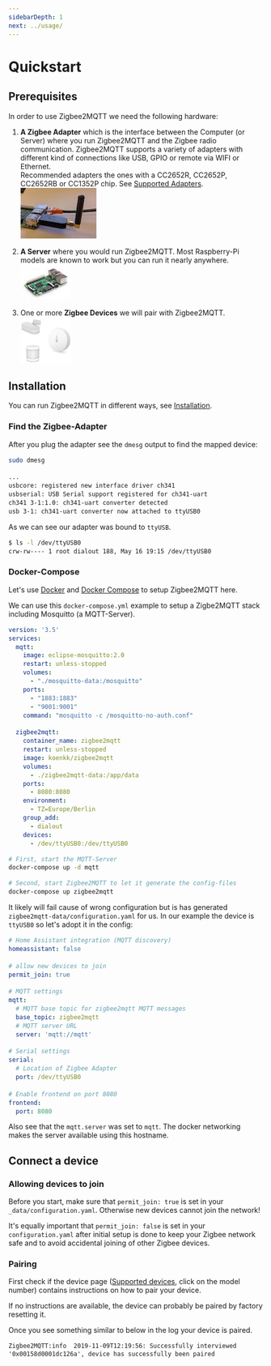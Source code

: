 ```yaml
---
sidebarDepth: 1
next: ../usage/
---
```


# Quickstart

## Prerequisites

In order to use Zigbee2MQTT we need the following hardware:

1. **A Zigbee Adapter** which is the interface between the Computer (or Server) where you run Zigbee2MQTT and the Zigbee radio
communication. Zigbee2MQTT supports a variety of adapters with different kind of connections like USB, GPIO or remote via WIFI or Ethernet.  
  Recommended adapters the ones with a CC2652R, CC2652P, CC2652RB or CC1352P chip. See [Supported Adapters](../adapters/README.md).  
  ![ZZH](../../images/zzh.jpg)


2. **A Server** where you would run Zigbee2MQTT. Most Raspberry-Pi models are known to work but you can run it nearly anywhere.  
  ![Raspberry Pi](../../images/pi.jpg)


3. One or more **Zigbee Devices** we will pair with Zigbee2MQTT.  
   ![Zigbee devices](../../images/xiaomi_sensors.jpg)


## Installation

You can run Zigbee2MQTT in different ways, see [Installation](../installation/).

### Find the Zigbee-Adapter

After you plug the adapter see the `dmesg` output to find the mapped device:

```bash
sudo dmesg

...
usbcore: registered new interface driver ch341
usbserial: USB Serial support registered for ch341-uart
ch341 3-1:1.0: ch341-uart converter detected
usb 3-1: ch341-uart converter now attached to ttyUSB0
```

As we can see our adapter was bound to `ttyUSB`.

```bash
$ ls -l /dev/ttyUSB0
crw-rw---- 1 root dialout 188, May 16 19:15 /dev/ttyUSB0
```

### Docker-Compose

Let's use [Docker](https://docs.docker.com/get-docker/) and [Docker Compose](https://docs.docker.com/compose/install/) to setup Zigbee2MQTT here.

We can use this `docker-compose.yml` example to setup a Zigbe2MQTT stack including Mosquitto (a MQTT-Server).

```yaml
version: '3.5'
services:
  mqtt:
    image: eclipse-mosquitto:2.0
    restart: unless-stopped
    volumes:
      - "./mosquitto-data:/mosquitto"
    ports:
      - "1883:1883"
      - "9001:9001"
    command: "mosquitto -c /mosquitto-no-auth.conf"

  zigbee2mqtt:
    container_name: zigbee2mqtt
    restart: unless-stopped
    image: koenkk/zigbee2mqtt
    volumes:
      - ./zigbee2mqtt-data:/app/data
    ports:
      - 8080:8080
    environment:
      - TZ=Europe/Berlin
    group_add:
      - dialout
    devices:
      - /dev/ttyUSB0:/dev/ttyUSB0
```

```bash
# First, start the MQTT-Server
docker-compose up -d mqtt
```

```bash 
# Second, start Zigbee2MQTT to let it generate the config-files
docker-compose up zigbee2mqtt
```

It likely will fail cause of wrong configuration but is has generated `zigbee2mqtt-data/configuration.yaml` for us.
In our example the device is `ttyUSB0` so let's adopt it in the config:

```yaml
# Home Assistant integration (MQTT discovery)
homeassistant: false

# allow new devices to join
permit_join: true

# MQTT settings
mqtt:
  # MQTT base topic for zigbee2mqtt MQTT messages
  base_topic: zigbee2mqtt
  # MQTT server URL
  server: 'mqtt://mqtt'

# Serial settings
serial:
  # Location of Zigbee Adapter
  port: /dev/ttyUSB0

# Enable frontend on port 8080
frontend:
  port: 8080
```

Also see that the `mqtt.server` was set to `mqtt`. The docker networking makes the server available using this hostname.



## Connect a device

### Allowing devices to join

Before you start, make sure that `permit_join: true` is set in your `_data/configuration.yaml`. Otherwise new devices cannot
join the network!

It's equally important that `permit_join: false` is set in your `configuration.yaml` after initial setup is done to keep
your Zigbee network safe and to avoid accidental joining of other Zigbee devices.

### Pairing

First check if the device page ([Supported devices](../../supported-devices/), click on the model number) contains
instructions on how to pair your device.

If no instructions are available, the device can probably be paired by factory resetting it.

Once you see something similar to below in the log your device is paired.

```
Zigbee2MQTT:info  2019-11-09T12:19:56: Successfully interviewed '0x00158d0001dc126a', device has successfully been paired
```
